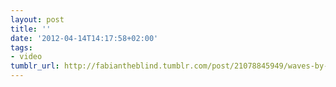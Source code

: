 ```yaml
---
layout: post
title: ''
date: '2012-04-14T14:17:58+02:00'
tags:
- video
tumblr_url: http://fabiantheblind.tumblr.com/post/21078845949/waves-by-daniel-palacios-waves-utilizes-a-basic
---
```

